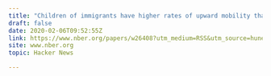 ```yaml
---
title: "Children of immigrants have higher rates of upward mobility than US-born"
draft: false
date: 2020-02-06T09:52:55Z
link: https://www.nber.org/papers/w26408?utm_medium=RSS&utm_source=hune
site: www.nber.org
topic: Hacker News  

---
```

